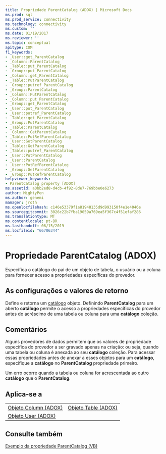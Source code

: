 ```yaml
---
title: Propriedade ParentCatalog (ADOX) | Microsoft Docs
ms.prod: sql
ms.prod_service: connectivity
ms.technology: connectivity
ms.custom: ''
ms.date: 01/19/2017
ms.reviewer: ''
ms.topic: conceptual
apitype: COM
f1_keywords:
- _User::get_ParentCatalog
- _Column::ParentCatalog
- _Table::put_ParentCatalog
- _Group::put_ParentCatalog
- _Column::get_ParentCatalog
- _Table::PutParentCatalog
- _Group::putref_ParentCatalog
- _Group::ParentCatalog
- _Column::PutParentCatalog
- _Column::put_ParentCatalog
- _Group::get_ParentCatalog
- _User::put_ParentCatalog
- _User::putref_ParentCatalog
- _Table::get_ParentCatalog
- _Group::PutParentCatalog
- _Table::ParentCatalog
- _Column::GetParentCatalog
- _Table::PutRefParentCatalog
- _User::GetParentCatalog
- _Table::GetParentCatalog
- _Table::putref_ParentCatalog
- _User::PutParentCatalog
- _User::ParentCatalog
- _User::PutRefParentCatalog
- _Group::GetParentCatalog
- _Group::PutRefParentCatalog
helpviewer_keywords:
- ParentCatalog property [ADOX]
ms.assetid: a0bb2ed8-d4cb-4f92-8de7-769bbe0e6273
author: MightyPen
ms.author: genemi
manager: jroth
ms.openlocfilehash: c146e53379f1a81948135d9d993150f4e1e4046e
ms.sourcegitcommit: 3026c22b7fba19059a769ea5f367c4f51efaf286
ms.translationtype: MT
ms.contentlocale: pt-BR
ms.lasthandoff: 06/15/2019
ms.locfileid: "66706344"
---
```

# <a name="parentcatalog-property-adox"></a>Propriedade ParentCatalog (ADOX)
Especifica o catálogo do pai de um objeto de tabela, o usuário ou a coluna para fornecer acesso a propriedades específicas do provedor.  
  
## <a name="settings-and-return-values"></a>As configurações e valores de retorno  
 Define e retorna um [catálogo](../../../ado/reference/adox-api/catalog-object-adox.md) objeto. Definindo **ParentCatalog** para um aberto **catálogo** permite o acesso a propriedades específicas do provedor antes do acréscimo de uma tabela ou coluna para uma **catálogo** coleção.  
  
## <a name="remarks"></a>Comentários  
 Alguns provedores de dados permitem que os valores de propriedade específica do provedor a ser gravado apenas na criação: ou seja, quando uma tabela ou coluna é anexada ao seu **catálogo** coleção. Para acessar essas propriedades antes de anexar a esses objetos para um **catálogo**, especifique a **catálogo** no **ParentCatalog** propriedade primeiro.  
  
 Um erro ocorre quando a tabela ou coluna for acrescentada ao outro **catálogo** que o **ParentCatalog**.  
  
## <a name="applies-to"></a>Aplica-se a  
  
|||  
|-|-|  
|[Objeto Column (ADOX)](../../../ado/reference/adox-api/column-object-adox.md)|[Objeto Table (ADOX)](../../../ado/reference/adox-api/table-object-adox.md)|  
|[Objeto User (ADOX)](../../../ado/reference/adox-api/user-object-adox.md)||  
  
## <a name="see-also"></a>Consulte também  
 [Exemplo da propriedade ParentCatalog (VB)](../../../ado/reference/adox-api/parentcatalog-property-example-vb.md)
